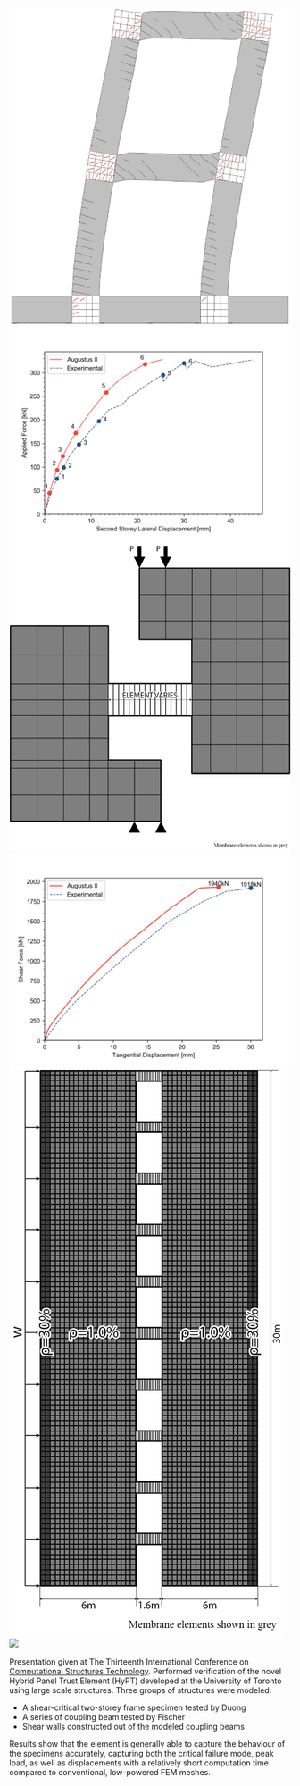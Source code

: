 <div class="mdImgContainer">
    <img src="/page/cstx/duong_cracks.png">
    <img src="/page/cstx/duong_graph.png">
    <img src="/page/cstx/Fisher_Diagram.png">
    <img src="/page/cstx/CBF1_graph.png">
    <img src="/page/cstx/wall_diagram.png">
    <img src="/page/cstx/wall_animated.gif">
</div>

Presentation given at The Thirteenth International Conference on [Computational Structures Technology](http://www.cstconference.com). Performed verification of the novel Hybrid Panel Trust Element (HyPT) developed at the University of Toronto using large scale structures. Three groups of structures were modeled:

- A shear-critical two-storey frame specimen tested by Duong
- A series of coupling beam tested by Fischer
- Shear walls constructed out of the modeled coupling beams

Results show that the element is generally able to capture the behaviour of the specimens accurately, capturing both the critical failure mode, peak load, as well as displacements with a relatively short computation time compared to conventional, low-powered FEM meshes.